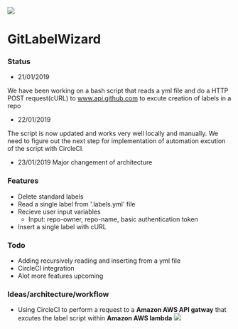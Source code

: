 ![](https://i.gyazo.com/0839e2c4186caee4f3ba67227bf2f5ea.png)

# GitLabelWizard

### Status
- 21/01/2019

We have been working on a bash script that reads a yml file and do a HTTP POST request(cURL) to www.api.github.com to excute creation of labels in a repo

- 22/01/2019

The script is now updated and works very well locally and manually. We need to figure out the next step for implementation of automation excution of the script with CircleCI.  

- 23/01/2019
Major changement of architecture

### Features
* Delete standard labels
* Read a single label from '.labels.yml' file
* Recieve user input variables
  * Input: repo-owner, repo-name, basic authentication token
* Insert a single label with cURL

### Todo
* Adding recursively reading and inserting from a yml file
* CircleCI integration
* Alot more features upcoming

### Ideas/architecture/workflow
- Using CircleCI to perform a request to a **Amazon AWS API gatway** that excutes the label script within **Amazon AWS lambda**
![](https://i.gyazo.com/39595f9cf05bdbaec1aa273319197e7d.png)

